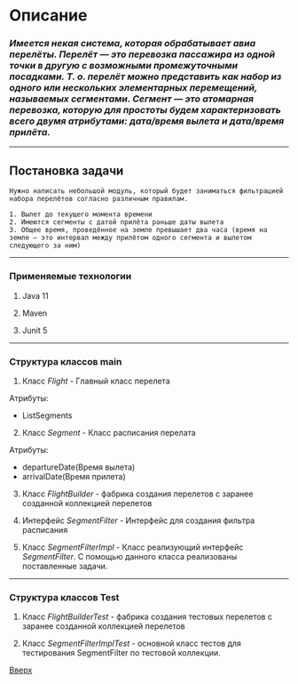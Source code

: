 
<a id="anchor"></a>
# Описание
### _Имеется некая система, которая обрабатывает авиа перелёты. Перелёт — это перевозка пассажира из одной точки в другую с возможными промежуточными посадками. Т. о. перелёт можно представить как набор из одного или нескольких элементарных перемещений, называемых сегментами. Сегмент — это атомарная перевозка, которую для простоты будем характеризовать всего двумя атрибутами: дата/время вылета и дата/время прилёта._

---
## Постановка задачи
 ```
Нужно написать небольшой модуль, который будет заниматься фильтрацией набора перелётов согласно различным правилам.

1. Вылет до текущего момента времени
2. Имеются сегменты с датой прилёта раньше даты вылета
3. Общее время, проведённое на земле превышает два часа (время на земле — это интервал между прилётом одного сегмента и вылетом следующего за ним)
 ```
---
### Применяемые технологии

1. Java 11

2. Maven

3. Junit 5
---

### Структура классов main
1. Класс _Flight_ - Главный класс перелета

Атрибуты:
* ListSegments

2. Класс _Segment_ - Класс расписания перелата

Атрибуты:

* departureDate(Время вылета)
* arrivalDate(Время прилета)
3. Класс _FlightBuilder_ - фабрика создания перелетов c заранее созданной коллекцией перелетов

4. Интерфейс _SegmentFilter_ - Интерфейс для создания фильтра расписания

5. Класс _SegmentFilterImpl_ - Класс реализующий интерфейс _SegmentFilter_. C помощью данного класса реализованы поставленные задачи.
---
### Структура классов Test
1. Класс _FlightBuilderTest_ - фабрика создания тестовых перелетов c заранее созданной коллекцией перелетов

2. Класс _SegmentFilterImplTest_ - основной класс тестов для тестирования SegmentFilter по тестовой коллекции.

[Вверх](#anchor)